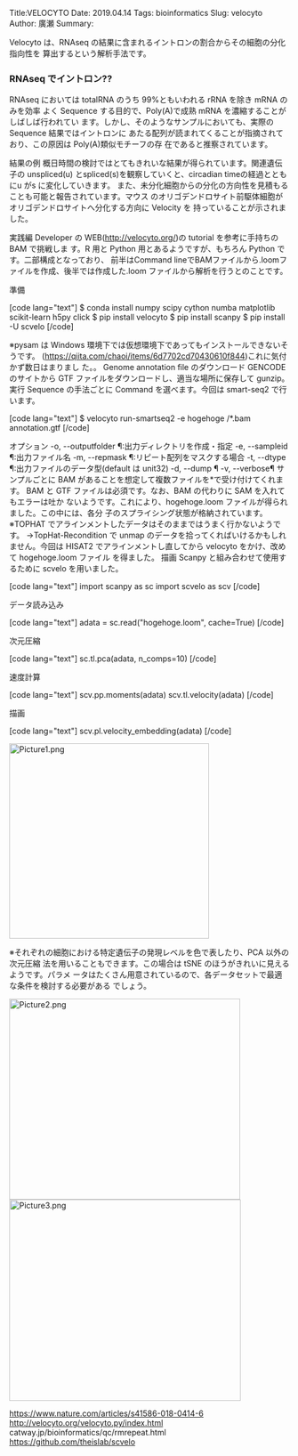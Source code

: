 Title:VELOCYTO
Date: 2019.04.14
Tags: bioinformatics
Slug: velocyto
Author: 廣瀬
Summary:

Velocyto は、RNAseq の結果に含まれるイントロンの割合からその細胞の分化指向性を
算出するという解析手法です。

<h3>RNAseq でイントロン??</h3>

RNAseq においては totalRNA のうち 99%ともいわれる rRNA を除き mRNA のみを効率
よく Sequence する目的で、Poly(A)で成熟 mRNA を濃縮することがしばしば行われてい
ます。しかし、そのようなサンプルにおいても、実際の Sequence 結果ではイントロンに
あたる配列が読まれてくることが指摘されており、この原因は Poly(A)類似モチーフの存
在であると推察されています。

結果の例
概日時間の検討ではとてもきれいな結果が得られています。関連遺伝子の unspliced(u) とspliced(s)を観察していくと、circadian timeの経過とともにu がs に変化していきます。
また、未分化細胞からの分化の方向性を見積もることも可能と報告されています。マウス
のオリゴデンドロサイト前駆体細胞がオリゴデンドロサイトへ分化する方向に Velocity を
持っていることが示されました。

実践編
Developer の WEB(http://velocyto.org/)の tutorial を参考に手持ちの BAM で挑戦しま
す。R 用と Python 用とあるようですが、もちろん Python です。二部構成となっており、
前半はCommand lineでBAMファイルから.loomファイルを作成、後半では作成した.loom
ファイルから解析を行うとのことです。

準備

[code lang="text"]
$ conda install numpy scipy cython numba matplotlib scikit-learn h5py click
$ pip install velocyto
$ pip install scanpy
$ pip install -U scvelo
[/code]

※pysam は Windows 環境下では仮想環境下であってもインストールできないそうです。
(https://qiita.com/chaoi/items/6d7702cd70430610f844)これに気付かず数日はまりまし
た。。
Genome annotation file のダウンロード
GENCODE のサイトから GTF ファイルをダウンロードし、適当な場所に保存して
gunzip。
実行
Sequence の手法ごとに Command を選べます。今回は smart-seq2 で行います。

[code lang="text"]
$ velocyto run-smartseq2 -e hogehoge /*.bam annotation.gtf
[/code]

オプション
-o, --outputfolder ¶:出力ディレクトリを作成・指定
-e, --sampleid ¶:出力ファイル名
-m, --repmask ¶:リピート配列をマスクする場合
-t, --dtype ¶:出力ファイルのデータ型(default は unit32)
-d, --dump ¶
-v, --verbose¶
サンプルごとに BAM があることを想定して複数ファイルを*で受け付けてくれます。
BAM と GTF ファイルは必須です。なお、BAM の代わりに SAM を入れてもエラーは吐か
ないようです。これにより、hogehoge.loom ファイルが得られました。この中には、各分
子のスプライシング状態が格納されています。
※TOPHAT でアラインメントしたデータはそのままではうまく行かないようです。
→TopHat-Recondition で unmap のデータを拾ってくればいけるかもしれません。今回は
HISAT2 でアラインメントし直してから velocyto をかけ、改めて hogehoge.loom ファイル
を得ました。
描画
Scanpy と組み合わせて使用するために scvelo を用いました。

[code lang="text"]
import scanpy as sc
import scvelo as scv
[/code]

データ読み込み

[code lang="text"]
adata = sc.read("hogehoge.loom", cache=True)
[/code]

次元圧縮

[code lang="text"]
sc.tl.pca(adata, n_comps=10)
[/code]

速度計算

[code lang="text"]
scv.pp.moments(adata)
scv.tl.velocity(adata)
[/code]

描画

[code lang="text"]
scv.pl.velocity_embedding(adata)
[/code]

<img src="https://pythonoum.files.wordpress.com/2019/03/picture1.png" alt="Picture1.png" width="359" height="351" class="alignnone size-full wp-image-506" />

※それぞれの細胞における特定遺伝子の発現レベルを色で表したり、PCA 以外の次元圧縮
法を用いることもできます。この場合は tSNE のほうがきれいに見えるようです。パラメ
ータはたくさん用意されているので、各データセットで最適な条件を検討する必要がある
でしょう。

<img src="https://pythonoum.files.wordpress.com/2019/03/picture2.png" alt="Picture2.png" width="415" height="361" class="alignnone size-full wp-image-507" />

<img src="https://pythonoum.files.wordpress.com/2019/03/picture3.png" alt="Picture3.png" width="416" height="362" class="alignnone size-full wp-image-508" />

https://www.nature.com/articles/s41586-018-0414-6
http://velocyto.org/velocyto.py/index.html
catway.jp/bioinformatics/qc/rmrepeat.html
https://github.com/theislab/scvelo
